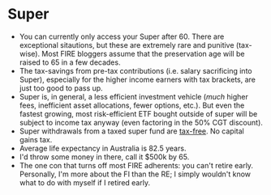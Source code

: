 # Super

* You can currently only access your Super after 60. There are exceptional sitautions, but these are extremely rare and punitive (tax-wise). Most FIRE bloggers assume that the preservation age will be raised to 65 in a few decades.
* The tax-savings from pre-tax contributions (i.e. salary sacrificing into Super), especially for the higher income earners with tax brackets, are just too good to pass up. 
* Super is, in general, a less efficient investment vehicle (*much* higher fees, inefficient asset allocations, fewer options, etc.). But even the fastest growing, most risk-efficient ETF bought outside of super will be subject to income tax anyway (even factoring in the 50% CGT discount). 
* Super withdrawals from a taxed super fund are [tax-free](https://www.moneysmart.gov.au/superannuation-and-retirement/how-super-works/tax-and-super). No capital gains tax. 
* Average life expectancy in Australia is 82.5 years. 
* I'd throw some money in there, call it $500k by 65. 
* The one con that turns off most FIRE adherents: you can't retire early. Personally, I'm more about the FI than the RE; I simply wouldn't know what to do with myself if I retired early. 
